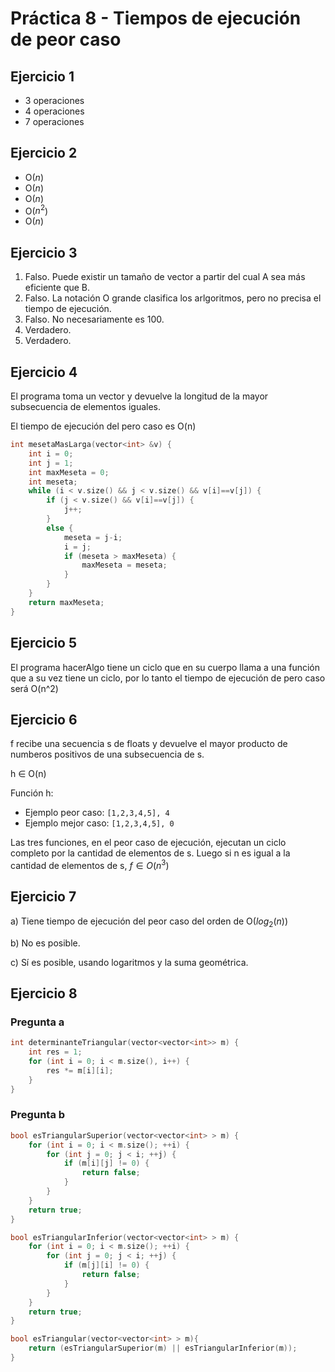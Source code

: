 # Práctica 8 - Tiempos de ejecución de peor caso

## Ejercicio 1

- 3 operaciones
- 4 operaciones
- 7 operaciones

## Ejercicio 2

- O($n$)
- O($n$)
- O($n$)
- O($n^2$)
- O($n$)

## Ejercicio 3

1. Falso. Puede existir un tamaño de vector a partir del cual A sea más eficiente que B.
2. Falso. La notación O grande clasifica los arlgoritmos, pero no precisa el tiempo de ejecución.
3. Falso. No necesariamente es 100.
4. Verdadero.
5. Verdadero.

## Ejercicio 4

El programa toma un vector y devuelve la longitud de la mayor subsecuencia de elementos iguales.

El tiempo de ejecución del pero caso es O(n)

```C++
int mesetaMasLarga(vector<int> &v) {
    int i = 0;
    int j = 1;
    int maxMeseta = 0;
    int meseta;
    while (i < v.size() && j < v.size() && v[i]==v[j]) {
        if (j < v.size() && v[i]==v[j]) {
            j++;
        }
        else {
            meseta = j-i;
            i = j;
            if (meseta > maxMeseta) {
                maxMeseta = meseta;
            }
        }
    }
    return maxMeseta;
}
```

## Ejercicio 5

El programa hacerAlgo tiene un ciclo que en su cuerpo llama a una función que a su vez tiene un ciclo, por lo tanto el tiempo de ejecución de pero caso será O(n^2)

## Ejercicio 6

f recibe una secuencia s de floats y devuelve el mayor producto de numberos positivos de una subsecuencia de s.

h $\in$ O(n)

Función h:

- Ejemplo peor caso: `[1,2,3,4,5], 4`
- Ejemplo mejor caso: `[1,2,3,4,5], 0`

Las tres funciones, en el peor caso de ejecución, ejecutan un ciclo completo por la cantidad de elementos de s. Luego si n es igual a la cantidad de elementos de s, $f \in O(n^3)$

## Ejercicio 7

a) Tiene tiempo de ejecución del peor caso del orden de O($log_2(n)$)

b) No es posible.

c) Sí es posible, usando logaritmos y la suma geométrica.

## Ejercicio 8

### Pregunta a

```C++
int determinanteTriangular(vector<vector<int>> m) {
    int res = 1;
    for (int i = 0; i < m.size(), i++) {
        res *= m[i][i];
    }
}
```

### Pregunta b

```C++
bool esTriangularSuperior(vector<vector<int> > m) {
    for (int i = 0; i < m.size(); ++i) {
        for (int j = 0; j < i; ++j) {
            if (m[i][j] != 0) {
                return false;
            }
        }
    }
    return true;
}

bool esTriangularInferior(vector<vector<int> > m) {
    for (int i = 0; i < m.size(); ++i) {
        for (int j = 0; j < i; ++j) {
            if (m[j][i] != 0) {
                return false;
            }
        }
    }
    return true;
}

bool esTriangular(vector<vector<int> > m){
	return (esTriangularSuperior(m) || esTriangularInferior(m));
}
```
